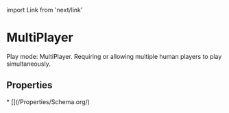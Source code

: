import Link from 'next/link'

# MultiPlayer

Play mode: MultiPlayer. Requiring or allowing multiple human players to play simultaneously.

## Properties

<Grid>
* [](/Properties/Schema.org/)

</Grid>

